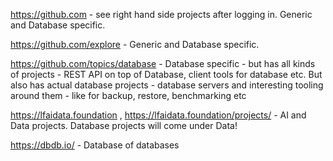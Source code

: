 
https://github.com - see right hand side projects after logging in. Generic and Database specific.

https://github.com/explore - Generic and Database specific.

https://github.com/topics/database - Database specific - but has all kinds of projects - REST API on top of Database, client tools for database etc. But also has actual database projects - database servers and interesting tooling around them - like for backup, restore, benchmarking etc

https://lfaidata.foundation , https://lfaidata.foundation/projects/ - AI and Data projects. Database projects will come under Data!

https://dbdb.io/ - Database of databases
